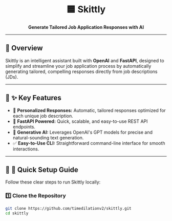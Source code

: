 <div align="center">

# 🟦 **Skittly**

**Generate Tailored Job Application Responses with AI**

</div>

---

## 🔵 **Overview**

Skittly is an intelligent assistant built with **OpenAI** and **FastAPI**, designed to simplify and streamline your job application process by automatically generating tailored, compelling responses directly from job descriptions (JDs).

---

## 🔵 **✨ Key Features**

- 📝 **Personalized Responses:** Automatic, tailored responses optimized for each unique job description.
- 🚀 **FastAPI Powered:** Quick, scalable, and easy-to-use REST API endpoints.
- 🤖 **Generative AI:** Leverages OpenAI's GPT models for precise and natural-sounding text generation.
- ✅ **Easy-to-Use CLI:** Straightforward command-line interface for smooth interactions.

---

## 🔵 **🚧 Quick Setup Guide**

Follow these clear steps to run Skittly locally:

### 1️⃣ **Clone the Repository**

```bash
git clone https://github.com/timedilationv2/skittly.git
cd skittly

